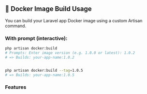 ## 🔧 Docker Image Build Usage

You can build your Laravel app Docker image using a custom Artisan command.

### With prompt (interactive):

```bash
php artisan docker:build
# Prompts: Enter image version (e.g. 1.0.0 or latest): 1.0.2
# => Builds: your-app-name:1.0.2


php artisan docker:build --tag=1.0.5
# => Builds: your-app-name:1.0.5
```

### Features

